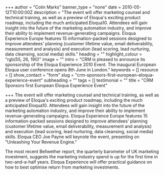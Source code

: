 +++
author = "Colin Marks"
banner_type = "none"
date = 2010-05-12T10:00:00Z
description = "The event will offer marketing counsel and technical training, as well as a preview of Eloqua's exciting product roadmap, including the much anticipated Eloqua10. Attendees will gain insight into the future of the marketing automation industry, and improve their ability to implement revenue-generating campaigns. Eloqua Experience Europe features 15 information-packed sessions designed to improve attendees' planning (customer lifetime value, email deliverability, measurement and analysis) and execution (lead scoring, lead nurturing, data cleansing, social media) skills."
heading = ""
highlight_colour = "rgb(55, 26, 190)"
image = ""
intro = "CRM is pleased to announce its sponsorship of the Eloqua Experience 2010 Event. The inaugural European Eloqua user conference opens 8th June in London."
keywords = []
resource = []
show_contact = "form"
slug = "crm-sponsors-first-european-eloqua-experience-event"
subheading = ""
tags = []
testimonial = ""
title = "CRM Sponsors first European Eloqua Experience Event"

+++
The event will offer marketing counsel and technical training, as well as a preview of Eloqua's exciting product roadmap, including the much anticipated Eloqua10. Attendees will gain insight into the future of the marketing automation industry, and improve their ability to implement revenue-generating campaigns. Eloqua Experience Europe features 15 information-packed sessions designed to improve attendees' planning (customer lifetime value, email deliverability, measurement and analysis) and execution (lead scoring, lead nurturing, data cleansing, social media) skills. Eloqua CEO Joe Payne will keynote the event, presenting on "Unleashing Your Revenue Engine."

The most recent Bellwether report, the quarterly barometer of UK marketing investment, suggests the marketing industry spend is up for the first time in two-and-a-half years. Eloqua Experience will offer practical guidance on how to best optimise return from marketing investments.